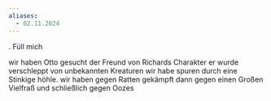 ```yaml
---
aliases:
  - 02.11.2024
---
```

.
Füll mich


wir haben Otto gesucht der Freund von Richards Charakter er wurde verschleppt von unbekannten Kreaturen wir habe spuren durch eine Stinkige höhle. wir haben gegen Ratten gekämpft dann gegen einen Großen Vielfraß und schließlich gegen Oozes